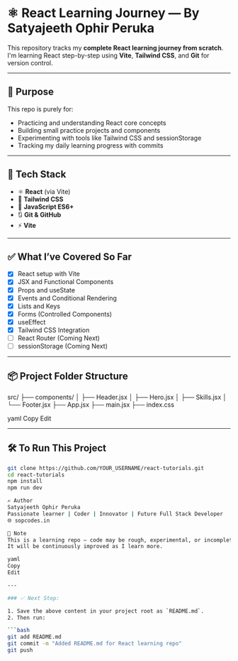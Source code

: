 # ⚛️ React Learning Journey — By Satyajeeth Ophir Peruka

This repository tracks my **complete React learning journey from scratch**.  
I'm learning React step-by-step using **Vite**, **Tailwind CSS**, and **Git** for version control.

---

## 🧠 Purpose

This repo is purely for:
- Practicing and understanding React core concepts
- Building small practice projects and components
- Experimenting with tools like Tailwind CSS and sessionStorage
- Tracking my daily learning progress with commits

---

## 🚀 Tech Stack

- ⚛️ **React** (via Vite)
- 🎨 **Tailwind CSS**
- 🧠 **JavaScript ES6+**
- 🔃 **Git & GitHub**
- ⚡ **Vite**

---

## ✅ What I’ve Covered So Far

- [x] React setup with Vite  
- [x] JSX and Functional Components  
- [x] Props and useState  
- [x] Events and Conditional Rendering  
- [x] Lists and Keys  
- [x] Forms (Controlled Components)  
- [x] useEffect  
- [x] Tailwind CSS Integration  
- [ ] React Router (Coming Next)  
- [ ] sessionStorage (Coming Next)

---

## 📦 Project Folder Structure

src/
├── components/
│ ├── Header.jsx
│ ├── Hero.jsx
│ ├── Skills.jsx
│ └── Footer.jsx
├── App.jsx
├── main.jsx
├── index.css

yaml
Copy
Edit

---

## 🛠️ To Run This Project

```bash
git clone https://github.com/YOUR_USERNAME/react-tutorials.git
cd react-tutorials
npm install
npm run dev

✍️ Author
Satyajeeth Ophir Peruka
Passionate learner | Coder | Innovator | Future Full Stack Developer
🌐 sopcodes.in

📌 Note
This is a learning repo — code may be rough, experimental, or incomplete in some places.
It will be continuously improved as I learn more.

yaml
Copy
Edit

---

### ✅ Next Step:

1. Save the above content in your project root as `README.md`.
2. Then run:

```bash
git add README.md
git commit -m "Added README.md for React learning repo"
git push
